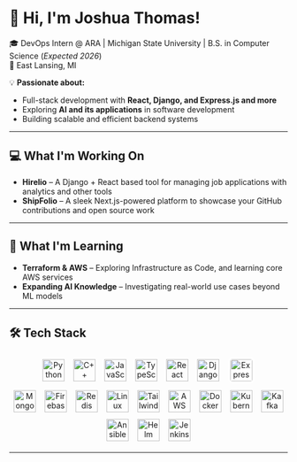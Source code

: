 # 👋 Hi, I'm Joshua Thomas!

🎓 DevOps Intern @ ARA | Michigan State University | B.S. in Computer Science (*Expected 2026*)  
📍 East Lansing, MI  

💡 **Passionate about:**  
- Full-stack development with **React, Django, and Express.js and more**  
- Exploring **AI and its applications** in software development  
- Building scalable and efficient backend systems  

---

## 💻 What I'm Working On  
- **Hirelio** – A Django + React based tool for managing job applications with analytics and other tools  
- **ShipFolio** – A sleek Next.js-powered platform to showcase your GitHub contributions and open source work

---

## 🌱 **What I'm Learning**
- **Terraform & AWS** – Exploring Infrastructure as Code, and learning core AWS services
- **Expanding AI Knowledge** – Investigating real-world use cases beyond ML models


---

## 🛠 **Tech Stack**

<div align="center">
  <div style="display: inline-block; max-width: 800px;">
    <img src="https://cdn.jsdelivr.net/gh/devicons/devicon/icons/python/python-original.svg" height="40" alt="Python" style="margin:6px;" />
    <img src="https://cdn.jsdelivr.net/gh/devicons/devicon/icons/cplusplus/cplusplus-original.svg" height="40" alt="C++" style="margin:6px;" />
    <img src="https://cdn.jsdelivr.net/gh/devicons/devicon/icons/javascript/javascript-original.svg" height="40" alt="JavaScript" style="margin:6px;" />
    <img src="https://cdn.jsdelivr.net/gh/devicons/devicon/icons/typescript/typescript-original.svg" height="40" alt="TypeScript" style="margin:6px;" />
    <img src="https://cdn.jsdelivr.net/gh/devicons/devicon/icons/react/react-original.svg" height="40" alt="React" style="margin:6px;" />
    <img src="https://cdn.jsdelivr.net/gh/devicons/devicon/icons/django/django-plain.svg" height="40" alt="Django" style="margin:6px;" />
    <img src="https://cdn.jsdelivr.net/gh/devicons/devicon/icons/express/express-original.svg" height="40" alt="Express.js" style="margin:6px; background:#fff; border-radius:8px; padding:4px;" />
    <br style="line-height: 8px;" />
    <img src="https://cdn.jsdelivr.net/gh/devicons/devicon/icons/mongodb/mongodb-original.svg" height="40" alt="MongoDB" style="margin:6px;" />
    <img src="https://cdn.jsdelivr.net/gh/devicons/devicon/icons/firebase/firebase-plain.svg" height="40" alt="Firebase" style="margin:6px;" />
    <img src="https://cdn.jsdelivr.net/gh/devicons/devicon/icons/redis/redis-original.svg" height="40" alt="Redis" style="margin:6px;" />
    <img src="https://cdn.jsdelivr.net/gh/devicons/devicon/icons/linux/linux-original.svg" height="40" alt="Linux" style="margin:6px;" />
    <img src="https://cdn.jsdelivr.net/gh/devicons/devicon/icons/tailwindcss/tailwindcss-original.svg" height="40" alt="TailwindCSS" style="margin:6px;" />
    <img src="https://cdn.jsdelivr.net/gh/devicons/devicon/icons/amazonwebservices/amazonwebservices-original-wordmark.svg" height="40" alt="AWS" style="margin:6px;" />
    <img src="https://cdn.jsdelivr.net/gh/devicons/devicon/icons/docker/docker-plain.svg" height="40" alt="Docker" style="margin:6px;" />
    <img src="https://cdn.jsdelivr.net/gh/devicons/devicon/icons/kubernetes/kubernetes-plain.svg" height="40" alt="Kubernetes" style="margin:6px;" />
    <img src="https://cdn.jsdelivr.net/gh/devicons/devicon/icons/apachekafka/apachekafka-original.svg" height="40" alt="Kafka" style="margin:6px;" />
    <img src="https://cdn.jsdelivr.net/gh/devicons/devicon/icons/ansible/ansible-original.svg" height="40" alt="Ansible" style="margin:6px;" />
    <img src="https://cdn.jsdelivr.net/gh/devicons/devicon/icons/helm/helm-original.svg" height="40" alt="Helm" style="margin:6px;" />
    <img src="https://cdn.jsdelivr.net/gh/devicons/devicon/icons/jenkins/jenkins-original.svg" height="40" alt="Jenkins" style="margin:6px;" />
  </div>
</div>


---






